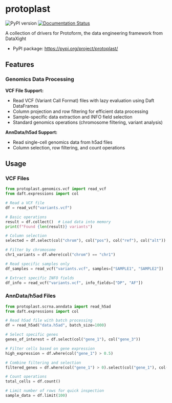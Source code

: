 # protoplast

![PyPI version](https://img.shields.io/pypi/v/protoplast.svg)
[![Documentation Status](https://readthedocs.org/projects/protoplast/badge/?version=latest)](https://protoplast.readthedocs.io/en/latest/?version=latest)

A collection of drivers for Protoform, the data engineering framework from DataXight

-   PyPI package: https://pypi.org/project/protoplast/

## Features

### Genomics Data Processing

**VCF File Support:**
- Read VCF (Variant Call Format) files with lazy evaluation using Daft DataFrames
- Column projection and row filtering for efficient data processing
- Sample-specific data extraction and INFO field selection
- Standard genomics operations (chromosome filtering, variant analysis)

**AnnData/h5ad Support:**
- Read single-cell genomics data from h5ad files
- Column selection, row filtering, and count operations

## Usage

### VCF Files

```python
from protoplast.genomics.vcf import read_vcf
from daft.expressions import col

# Read a VCF file
df = read_vcf("variants.vcf")

# Basic operations
result = df.collect()  # Load data into memory
print(f"Found {len(result)} variants")

# Column selection
selected = df.select(col("chrom"), col("pos"), col("ref"), col("alt"))

# Filter by chromosome
chr1_variants = df.where(col("chrom") == "chr1")

# Read specific samples only
df_samples = read_vcf("variants.vcf", samples=["SAMPLE1", "SAMPLE2"])

# Extract specific INFO fields
df_info = read_vcf("variants.vcf", info_fields=["DP", "AF"])
```

### AnnData/h5ad Files

```python
from protoplast.scrna.anndata import read_h5ad
from daft.expressions import col

# Read h5ad file with batch processing
df = read_h5ad("data.h5ad", batch_size=1000)

# Select specific genes
genes_of_interest = df.select(col("gene_1"), col("gene_3"))

# Filter cells based on gene expression
high_expression = df.where(col("gene_1") > 0.5)

# Combine filtering and selection
filtered_genes = df.where(col("gene_1") > 0).select(col("gene_1"), col("gene_3"))

# Count operations
total_cells = df.count()

# Limit number of rows for quick inspection
sample_data = df.limit(100)
```
